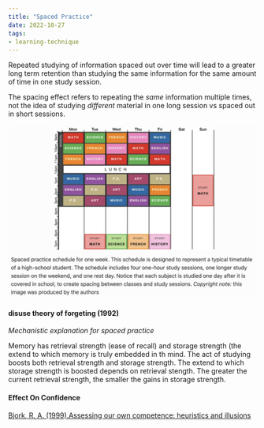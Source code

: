 ```yaml
---
title: "Spaced Practice"
date: 2022-10-27
tags:
- learning-technique
---
```

Repeated studying of information spaced out over time will lead to a greater long term retention than studying the same information for the same amount of time in one study session.

The spacing effect refers to repeating the _same_ information multiple times, not the idea of studying _different_ material in one long session vs spaced out in short sessions.

![](notes/images/Screen%20Shot%202022-10-26%20at%2011.19.10%20PM.png)

#### disuse theory of forgeting  (1992)
_Mechanistic explanation for spaced practice_

Memory has retrieval strength (ease of recall) and storage strength (the extend to which memory is truly embedded in th mind. The act of studying boosts both retrieval strength and storage strength. The extend to which storage strength is boosted depends on retrieval stength. The greater the current retrieval strength, the smaller the gains in storage strength. 

#### Effect On Confidence 

[Bjork, R. A. (1999).Assessing our own competence: heuristics and illusions](https://www.researchgate.net/profile/Robert-Bjork-2/publication/232585318_Assessing_our_own_competence_Heuristics_and_illusions/links/540dc2540cf2d8daaaccca8e/Assessing-our-own-competence-Heuristics-and-illusions.pdf?_sg%5B0%5D=started_experiment_milestone&origin=journalDetail)







